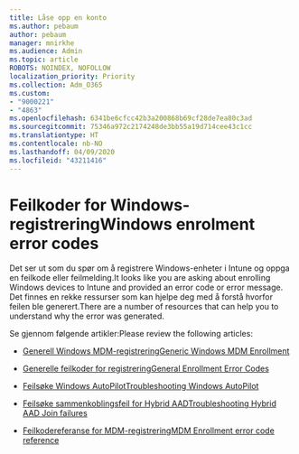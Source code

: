 ```yaml
---
title: Låse opp en konto
ms.author: pebaum
author: pebaum
manager: mnirkhe
ms.audience: Admin
ms.topic: article
ROBOTS: NOINDEX, NOFOLLOW
localization_priority: Priority
ms.collection: Adm_O365
ms.custom:
- "9000221"
- "4863"
ms.openlocfilehash: 6341be6cfcc42b3a200868b69cf28de7ea80c3ad
ms.sourcegitcommit: 75346a972c2174248de3bb55a19d714cee43c1cc
ms.translationtype: HT
ms.contentlocale: nb-NO
ms.lasthandoff: 04/09/2020
ms.locfileid: "43211416"
---
```

# <a name="windows-enrolment-error-codes"></a><span data-ttu-id="4ba04-102">Feilkoder for Windows-registrering</span><span class="sxs-lookup"><span data-stu-id="4ba04-102">Windows enrolment error codes</span></span>

<span data-ttu-id="4ba04-103">Det ser ut som du spør om å registrere Windows-enheter i Intune og oppga en feilkode eller feilmelding.</span><span class="sxs-lookup"><span data-stu-id="4ba04-103">It looks like you are asking about enrolling Windows devices to Intune and provided an error code or error message.</span></span> <span data-ttu-id="4ba04-104">Det finnes en rekke ressurser som kan hjelpe deg med å forstå hvorfor feilen ble generert.</span><span class="sxs-lookup"><span data-stu-id="4ba04-104">There are a number of resources that can help you to understand why the error was generated.</span></span>
 
<span data-ttu-id="4ba04-105">Se gjennom følgende artikler:</span><span class="sxs-lookup"><span data-stu-id="4ba04-105">Please review the following articles:</span></span>

- [<span data-ttu-id="4ba04-106">Generell Windows MDM-registrering</span><span class="sxs-lookup"><span data-stu-id="4ba04-106">Generic Windows MDM Enrollment</span></span>](https://docs.microsoft.com/mem/intune/enrollment/troubleshoot-windows-enrollment-errors)

- [<span data-ttu-id="4ba04-107">Generelle feilkoder for registrering</span><span class="sxs-lookup"><span data-stu-id="4ba04-107">General Enrollment Error Codes</span></span>](https://docs.microsoft.com/mem/intune/enrollment/troubleshoot-device-enrollment-in-intune#general-enrollment-error-codes)

- [<span data-ttu-id="4ba04-108">Feilsøke Windows AutoPilot</span><span class="sxs-lookup"><span data-stu-id="4ba04-108">Troubleshooting Windows AutoPilot</span></span>](https://docs.microsoft.com/windows/deployment/windows-autopilot/troubleshooting)

- [<span data-ttu-id="4ba04-109">Feilsøke sammenkoblingsfeil for Hybrid AAD</span><span class="sxs-lookup"><span data-stu-id="4ba04-109">Troubleshooting Hybrid AAD Join failures</span></span>](https://docs.microsoft.com/azure/active-directory/devices/troubleshoot-hybrid-join-windows-current)

- [<span data-ttu-id="4ba04-110">Feilkodereferanse for MDM-registrering</span><span class="sxs-lookup"><span data-stu-id="4ba04-110">MDM Enrollment error code reference</span></span>](https://docs.microsoft.com/windows/win32/mdmreg/mdm-registration-constants)
